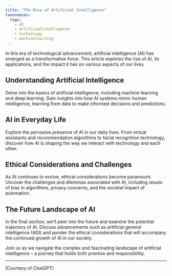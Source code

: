 ```yaml
---
title: "The Rise of Artificial Intelligence"
taxonomies:
  tags:
    - AI
    - artificialintelligence
    - technology
    - machinelearning
---
```


In this era of technological advancement, artificial intelligence (AI) has emerged as a transformative force. This article explores the rise of AI, its applications, and the impact it has on various aspects of our lives.

## Understanding Artificial Intelligence

Delve into the basics of artificial intelligence, including machine learning and deep learning. Gain insights into how AI systems mimic human intelligence, learning from data to make informed decisions and predictions.

## AI in Everyday Life

Explore the pervasive presence of AI in our daily lives. From virtual assistants and recommendation algorithms to facial recognition technology, discover how AI is shaping the way we interact with technology and each other.

## Ethical Considerations and Challenges

As AI continues to evolve, ethical considerations become paramount. Uncover the challenges and dilemmas associated with AI, including issues of bias in algorithms, privacy concerns, and the societal impact of automation.

## The Future Landscape of AI

In the final section, we'll peer into the future and examine the potential trajectory of AI. Discuss advancements such as artificial general intelligence (AGI) and ponder the ethical considerations that will accompany the continued growth of AI in our society.

Join us as we navigate the complex and fascinating landscape of artificial intelligence – a journey that holds both promise and responsibility.

---

(Courtesy of ChatGPT)